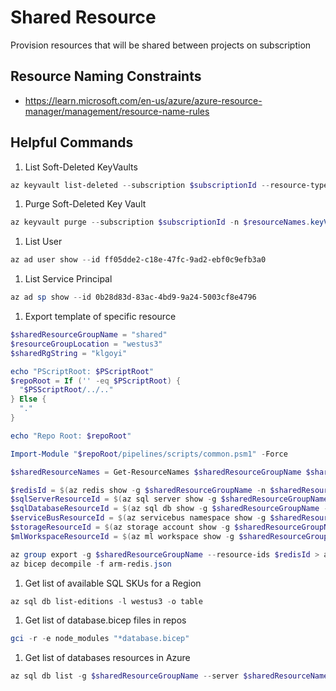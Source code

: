 # Shared Resource

Provision resources that will be shared between projects on subscription

## Resource Naming Constraints

- <https://learn.microsoft.com/en-us/azure/azure-resource-manager/management/resource-name-rules>

## Helpful Commands

1. List Soft-Deleted KeyVaults

```powershell
az keyvault list-deleted --subscription $subscriptionId --resource-type vault
```

1. Purge Soft-Deleted Key Vault

```powershell
az keyvault purge --subscription $subscriptionId -n $resourceNames.keyVault
```

1. List User

```powershell
az ad user show --id ff05dde2-c18e-47fc-9ad2-ebf0c9efb3a0
```

1. List Service Principal

```powershell
az ad sp show --id 0b28d83d-83ac-4bd9-9a24-5003cf8e4796
```

1. Export template of specific resource

```powershell
$sharedResourceGroupName = "shared"
$resourceGroupLocation = "westus3"
$sharedRgString = "klgoyi"

echo "PScriptRoot: $PScriptRoot"
$repoRoot = If ('' -eq $PScriptRoot) {
  "$PSScriptRoot/../.."
} Else {
  "."
}

echo "Repo Root: $repoRoot"

Import-Module "$repoRoot/pipelines/scripts/common.psm1" -Force

$sharedResourceNames = Get-ResourceNames $sharedResourceGroupName $sharedRgString

$redisId = $(az redis show -g $sharedResourceGroupName -n $sharedResourceNames.redis --query "id" -o tsv)
$sqlServerResourceId = $(az sql server show -g $sharedResourceGroupName -n $sharedResourceNames.sqlServer --query "id" -o tsv)
$sqlDatabaseResourceId = $(az sql db show -g $sharedResourceGroupName --server $sharedResourceNames.sqlServer -n $sharedResourceNames.sqlDatabase --query "id" -o tsv)
$serviceBusResourceId = $(az servicebus namespace show -g $sharedResourceGroupName -n $sharedResourceNames.servicebus --query "id" -o tsv)
$storageResourceId = $(az storage account show -g $sharedResourceGroupName -n $sharedResourceNames.storage --query "id" -o tsv)
$mlWorkspaceResourceId = $(az ml workspace show -g $sharedResourceGroupName -n $sharedResourceNames.machineLearningWorkspace --query "id" -o tsv)

az group export -g $sharedResourceGroupName --resource-ids $redisId > arm-redis.json
az bicep decompile -f arm-redis.json
```

1. Get list of available SQL SKUs for a Region

```powershell
az sql db list-editions -l westus3 -o table
```

1. Get list of database.bicep files in repos

```powershell
gci -r -e node_modules "*database.bicep"
```

1. Get list of databases resources in Azure

```powershell
az sql db list -g $sharedResourceGroupName --server $sharedResourceNames.sqlServer --query "[].{ name:name, maxSizeBytes:maxSizeBytes }" -o table
```

